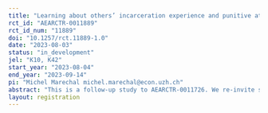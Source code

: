 ```yaml
---
title: "Learning about others’ incarceration experience and punitive attitudes (follow-up)"
rct_id: "AEARCTR-0011889"
rct_id_num: "11889"
doi: "10.1257/rct.11889-1.0"
date: "2023-08-03"
status: "in_development"
jel: "K10, K42"
start_year: "2023-08-04"
end_year: "2023-09-14"
pi: "Michel Marechal michel.marechal@econ.uzh.ch"
abstract: "This is a follow-up study to AEARCTR-0011726. We re-invite subjects from the original study for an obfuscated one-month follow-up survey to test whether learning about others’ prison experience has a persistent effect on public attitudes towards law and order."
layout: registration
---
```


